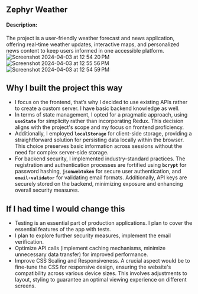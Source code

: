 ## Zephyr Weather
#### Description:
 The project is a user-friendly weather forecast and news application, offering real-time weather updates, interactive maps, and personalized news content to keep users informed in one accessible platform.
 ![Screenshot 2024-04-03 at 12 54 20 PM](https://github.com/fruittypie/ZephyrWeather/assets/136939692/1c295a9c-49ed-48b7-9779-680b00d7ddc5)
![Screenshot 2024-04-03 at 12 55 56 PM](https://github.com/fruittypie/ZephyrWeather/assets/136939692/841430b9-fee8-4211-b88c-fe5c521361a3)
![Screenshot 2024-04-03 at 12 54 59 PM](https://github.com/fruittypie/ZephyrWeather/assets/136939692/72ebeea9-6e97-493c-a61d-3018dccba010)

## Why I built the project this way
- I focus on the frontend, that’s why I decided to use existing APIs rather to create a custom server. I have basic backend knowledge as well.
- In terms of state management, I opted for a pragmatic approach, using **`useState`** for simplicity rather than incorporating Redux. This decision aligns with the project's scope and my focus on frontend proficiency.
- Additionally, I employed **`localStorage`** for client-side storage, providing a straightforward solution for persisting data locally within the browser. This choice preserves basic information across sessions without the need for complex server-side storage.
- For backend security, I implemented industry-standard practices. The registration and authentication processes are fortified using **`bcrypt`** for password hashing, **`jsonwebtoken`** for secure user authentication, and **`email-validator`** for validating email formats. Additionally, API keys are securely stored on the backend, minimizing exposure and enhancing overall security measures.
## If I had time I would change this
- Testing is an essential part of production applications. I plan to cover the essential features of the app with tests.
- I plan to explore further security measures, implement the email verification.
- Optimize API calls (implement caching mechanisms, minimize unnecessary data transfer) for improved performance.
- Improve CSS Scaling and Responsiveness. A crucial aspect would be to fine-tune the CSS for responsive design, ensuring the website's compatibility across various device sizes. This involves adjustments to layout, styling to guarantee an optimal viewing experience on different screens.
  
